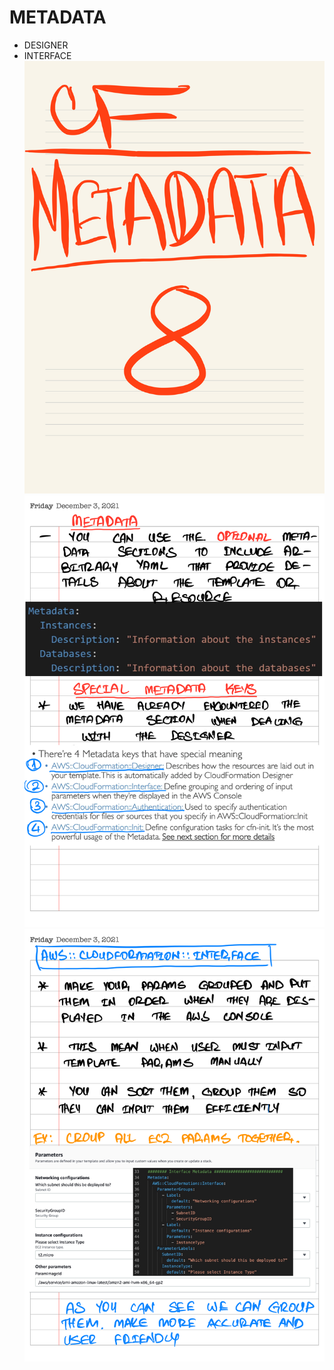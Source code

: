 # METADATA
- DESIGNER
- INTERFACE
![meatadata](./images/meta1.png)
![meatadata](./images/meta2.png)
![meatadata](./images/meta3.png)